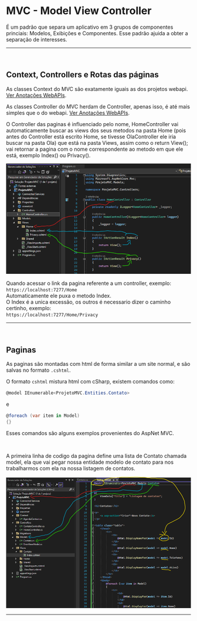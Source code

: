 # MVC - Model View Controller

É um padrão que separa um aplicativo em 3 grupos de componentes princiais:
Modelos, Exibições e Componentes. Esse padrão ajuida a obter a separação de interesses.

---

</br>

## Context, Controllers e Rotas das páginas

As classes Context do MVC são exatamente iguais as dos projetos webapi. [Ver Anotações WebAPIs](../5%20-%20APIs%20com%20C%23/Anota%C3%A7%C3%B5es%20WebAPIs.md).

As classes Controller do MVC herdam de Controller, apenas isso, é até mais simples que o do webapi. [Ver Anotações WebAPIs](../5%20-%20APIs%20com%20C%23/Anota%C3%A7%C3%B5es%20WebAPIs.md).

O Controller das paginas é influenciado pelo nome, HomeController vai automaticamente buscar as views dos seus metodos na pasta Home (pois antes do Controller está escrito Home, se tivesse OlaController ele iria buscar na pasta Ola) que está na pasta Views, assim como o return View(); vai retornar a pagina com o nome correspondente ao metodo em que ele está, exemplo Index() ou Privacy().

![MarcacoesComoRotasFuncionam](imgs\MarcacoesComoRotasFuncionam.png)

Quando acessar o link da pagina referente a um controller, exemplo:  
`https://localhost:7277/Home`  
Automaticamente ele puxa o metodo Index.  
O Index é a unica excessão, os outros é necessario dizer o caminho certinho, exemplo:  
`https://localhost:7277/Home/Privacy`

---

</br>

## Paginas

As paginas são montadas com html de forma similar a um site normal, e são salvas no formato `.cshtml`.

O formato `cshtml` mistura html com cSharp, existem comandos como:
```c#
@model IEnumerable<ProjetoMVC.Entities.Contato>
```
e

```c#
@foreach (var item in Model)
{}
```
Esses comandos são alguns exemplos provenientes do AspNet MVC.

<br>

A primeira linha de codigo da pagina define uma lista de Contato chamada model, ela que vai pegar nossa entidade modelo de contato para nos trabalharmos com ela na nossa listagem de contatos.

![Pagina-CSHTML](../6%20-%20FrontEnd%20com%20MVC/imgs/Pagina-CSHTML.png)

---



